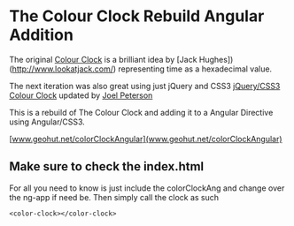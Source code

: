 The Colour Clock Rebuild Angular Addition
========================

The original [Colour Clock](http://thecolourclock.co.uk/) is a brilliant idea by [Jack Hughes])(http://www.lookatjack.com/) representing time as a hexadecimal value.

The next iteration was also great using just jQuery and CSS3 [jQuery/CSS3 Colour Clock](www.joelpeterson.com/clock) updated by [Joel Peterson](http://joelpeterson.com)

This is a rebuild of The Colour Clock and adding it to a Angular Directive using Angular/CSS3.

[www.geohut.net/colorClockAngular](www.geohut.net/colorClockAngular)

## Make sure to check the index.html

For all you need to know is just include the colorClockAng and change over the ng-app if need be.
Then simply call the clock as such

    <color-clock></color-clock>